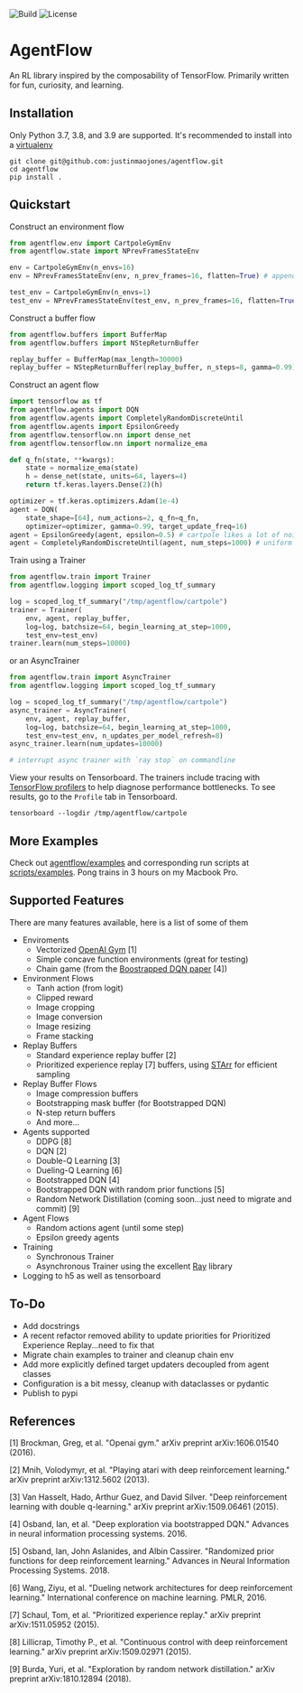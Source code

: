 ![Build](https://github.com/justinmaojones/agentflow/workflows/Build/badge.svg)
![License](https://img.shields.io/badge/license-MIT-green)

# AgentFlow

An RL library inspired by the composability of TensorFlow.  Primarily written for fun, curiosity, and learning.

## Installation

Only Python 3.7, 3.8, and 3.9 are supported.  It's recommended to install into a [virtualenv](https://docs.python.org/3/tutorial/venv.html)

```
git clone git@github.com:justinmaojones/agentflow.git
cd agentflow
pip install .
```

## Quickstart

Construct an environment flow
```python
from agentflow.env import CartpoleGymEnv
from agentflow.state import NPrevFramesStateEnv

env = CartpoleGymEnv(n_envs=16)
env = NPrevFramesStateEnv(env, n_prev_frames=16, flatten=True) # appends prev frames to state

test_env = CartpoleGymEnv(n_envs=1)
test_env = NPrevFramesStateEnv(test_env, n_prev_frames=16, flatten=True) # appends prev frames to state
```

Construct a buffer flow
```python
from agentflow.buffers import BufferMap
from agentflow.buffers import NStepReturnBuffer

replay_buffer = BufferMap(max_length=30000)
replay_buffer = NStepReturnBuffer(replay_buffer, n_steps=8, gamma=0.99) # n-step discounted sum of rewards
```

Construct an agent flow
```python
import tensorflow as tf
from agentflow.agents import DQN
from agentflow.agents import CompletelyRandomDiscreteUntil
from agentflow.agents import EpsilonGreedy
from agentflow.tensorflow.nn import dense_net
from agentflow.tensorflow.nn import normalize_ema

def q_fn(state, **kwargs):
    state = normalize_ema(state)
    h = dense_net(state, units=64, layers=4)
    return tf.keras.layers.Dense(2)(h)

optimizer = tf.keras.optimizers.Adam(1e-4)
agent = DQN(
    state_shape=[64], num_actions=2, q_fn=q_fn, 
    optimizer=optimizer, gamma=0.99, target_update_freq=16)
agent = EpsilonGreedy(agent, epsilon=0.5) # cartpole likes a lot of noise
agent = CompletelyRandomDiscreteUntil(agent, num_steps=1000) # uniform random actions until num_steps
```

Train using a Trainer
```python
from agentflow.train import Trainer
from agentflow.logging import scoped_log_tf_summary

log = scoped_log_tf_summary("/tmp/agentflow/cartpole")
trainer = Trainer(
    env, agent, replay_buffer, 
    log=log, batchsize=64, begin_learning_at_step=1000, 
    test_env=test_env)
trainer.learn(num_steps=10000)
```

or an AsyncTrainer 
```python
from agentflow.train import AsyncTrainer
from agentflow.logging import scoped_log_tf_summary

log = scoped_log_tf_summary("/tmp/agentflow/cartpole")
async_trainer = AsyncTrainer(
    env, agent, replay_buffer, 
    log=log, batchsize=64, begin_learning_at_step=1000, 
    test_env=test_env, n_updates_per_model_refresh=8)
async_trainer.learn(num_updates=10000)

# interrupt async trainer with `ray stop` on commandline
```

View your results on Tensorboard. The trainers include tracing with [TensorFlow profilers](https://www.tensorflow.org/tensorboard/tensorboard_profiling_keras) to help diagnose performance bottlenecks.  To see results, go to the `Profile` tab in Tensorboard.
```
tensorboard --logdir /tmp/agentflow/cartpole
```

## More Examples

Check out [agentflow/examples](https://github.com/justinmaojones/agentflow/tree/master/agentflow/examples) and corresponding run scripts at [scripts/examples](https://github.com/justinmaojones/agentflow/tree/master/scripts/examples). Pong trains in 3 hours on my Macbook Pro.

## Supported Features

There are many features available, here is a list of some of them
* Enviroments
    * Vectorized [OpenAI Gym](https://github.com/openai/gym) [1]
    * Simple concave function environments (great for testing)
    * Chain game (from the [Boostrapped DQN paper](https://papers.nips.cc/paper/2016/file/8d8818c8e140c64c743113f563cf750f-Paper.pdf) [4])
* Environment Flows
    * Tanh action (from logit) 
    * Clipped reward
    * Image cropping
    * Image conversion
    * Image resizing
    * Frame stacking
* Replay Buffers
    * Standard experience replay buffer [2]
    * Prioritized experience replay [7] buffers, using [STArr](https://github.com/justinmaojones/starr) for efficient sampling
* Replay Buffer Flows
    * Image compression buffers
    * Bootstrapping mask buffer (for Bootstrapped DQN)
    * N-step return buffers
    * And more...
* Agents supported
    * DDPG [8]
    * DQN [2]
    * Double-Q Learning [3]
    * Dueling-Q Learning [6]
    * Bootstrapped DQN [4]
    * Bootstrapped DQN with random prior functions [5]
    * Random Network Distillation (coming soon...just need to migrate and commit) [9]
* Agent Flows
    * Random actions agent (until some step)
    * Epsilon greedy agents
* Training
    * Synchronous Trainer
    * Asynchronous Trainer using the excellent [Ray](https://github.com/ray-project/ray) library 
* Logging to h5 as well as tensorboard

## To-Do
* Add docstrings
* A recent refactor removed ability to update priorities for Prioritized Experience Replay...need to fix that
* Migrate chain examples to trainer and cleanup chain env
* Add more explicitly defined target updaters decoupled from agent classes
* Configuration is a bit messy, cleanup with dataclasses or pydantic 
* Publish to pypi

## References
[1] Brockman, Greg, et al. "Openai gym." arXiv preprint arXiv:1606.01540 (2016).

[2] Mnih, Volodymyr, et al. "Playing atari with deep reinforcement learning."
    arXiv preprint arXiv:1312.5602 (2013).

[3] Van Hasselt, Hado, Arthur Guez, and David Silver. "Deep reinforcement learning
    with double q-learning." arXiv preprint arXiv:1509.06461 (2015).

[4] Osband, Ian, et al. "Deep exploration via bootstrapped DQN." Advances in neural
    information processing systems. 2016.

[5] Osband, Ian, John Aslanides, and Albin Cassirer. "Randomized prior functions for
    deep reinforcement learning." Advances in Neural Information Processing Systems. 2018.

[6] Wang, Ziyu, et al. "Dueling network architectures for deep reinforcement learning." 
    International conference on machine learning. PMLR, 2016.

[7] Schaul, Tom, et al. "Prioritized experience replay." 
    arXiv preprint arXiv:1511.05952 (2015).

[8] Lillicrap, Timothy P., et al. "Continuous control with deep reinforcement learning." 
    arXiv preprint arXiv:1509.02971 (2015).

[9] Burda, Yuri, et al. "Exploration by random network distillation." 
    arXiv preprint arXiv:1810.12894 (2018).
